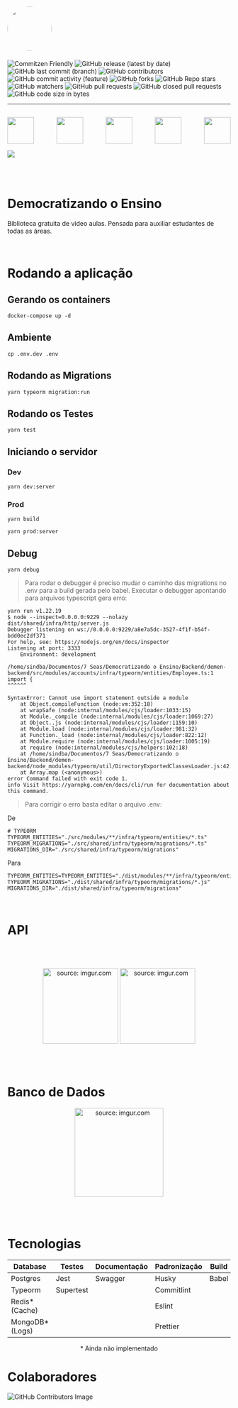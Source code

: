 <!-- LOGO ------------------------------------------------------------------- -->
<div style="display:flex; align-items:left; padding:0px 0px 20px 0px; ">
  <img src="https://i.imgur.com/Kt64d3S.png" width="100" style="border-radius:50%"/>
</div>

<!-- BADGES ----------------------------------------------------------------- -->

<div>
  <!-- commitzen friendly -->
  <img alt="Commitzen Friendly" src="https://img.shields.io/badge/commitzen-friendly-blue?style=plastic&logo=plastic">
  <!-- releases -->
  <img alt="GitHub release (latest by date)" src="https://img.shields.io/github/v/release/SevenSeas-Tech/demen-backend?style=plastic">
  <!-- Feature last commit -->
  <img alt="GitHub last commit (branch)" onHover="feature last commit" src="https://img.shields.io/github/last-commit/SevenSeas-Tech/demen-backend/feature?label=last%20commit&style=plastic">
  <!-- Contributors -->
  <img alt="GitHub contributors" src="https://img.shields.io/github/contributors/SevenSeas-Tech/demen-backend?style=plastic">
</div>

<div>
<!-- commit activity -->
  <img alt="GitHub commit activity (feature)" src="https://img.shields.io/github/commit-activity/w/SevenSeas-Tech/demen-backend/feature?style=plastic">
  <!--  -->
  <img alt="GitHub forks" src="https://img.shields.io/github/forks/SevenSeas-Tech/demen-backend?style=plastic">
  <img alt="GitHub Repo stars" src="https://img.shields.io/github/stars/SevenSeas-Tech/demen-backend?style=plastic">
  <img alt="GitHub watchers" src="https://img.shields.io/github/watchers/Sevenseas-Tech/demen-backend?style=plastic">
  <img alt="GitHub pull requests" src="https://img.shields.io/github/issues-pr/sevenseas-tech/demen-backend?style=plastic">
  <img alt="GitHub closed pull requests" src="https://img.shields.io/github/issues-pr-closed/sevenseas-tech/demen-backend?style=plastic">
  <img alt="GitHub code size in bytes" src="https://img.shields.io/github/languages/code-size/sevenseas-tech/demen-backend?style=plastic">
</div>

<hr>

<div style="display:flex; padding:15px 0px;justify-content: space-between">
 <img height="60" src="https://cdn.jsdelivr.net/gh/devicons/devicon/icons/typescript/typescript-original.svg" />
 <img height="60" src="https://cdn.jsdelivr.net/gh/devicons/devicon/icons/nodejs/nodejs-original-wordmark.svg" />
 <img height="60" src="https://cdn.jsdelivr.net/gh/devicons/devicon/icons/postgresql/postgresql-plain-wordmark.svg" />
 <img height="60" src="https://cdn.jsdelivr.net/gh/devicons/devicon/icons/jest/jest-plain.svg" />
 <img height="60" src="https://cdn.jsdelivr.net/gh/devicons/devicon/icons/docker/docker-plain-wordmark.svg" />
</div>

 <img src="https://img.shields.io/badge/Express.js-404D59?style=for-the-badge">

<br><br>

<!-- TÍTULO -------------------------------------------------------------------- -->
# Democratizando o Ensino
Biblioteca gratuita de video aulas. Pensada para auxiliar estudantes de todas as áreas.

<br>

<!-- DOCUMENTAÇÃO ----------------------------------------------------------- -->
# Rodando a  aplicação
## Gerando os containers

```shell
docker-compose up -d
```

## Ambiente
```shell
cp .env.dev .env
```

## Rodando as Migrations
```
yarn typeorm migration:run
```

## Rodando os Testes
```shell
yarn test
```
## Iniciando o servidor
### Dev
```shell
yarn dev:server
```

### Prod
```shell
yarn build

yarn prod:server
```

## Debug
```shell
yarn debug
```

>Para rodar o debugger é preciso mudar o caminho das migrations no .env para a build gerada pelo babel. Executar o debugger apontando para arquivos typescript gera erro:

```shell
yarn run v1.22.19
$ node --inspect=0.0.0.0:9229 --nolazy dist/shared/infra/http/server.js
Debugger listening on ws://0.0.0.0:9229/a8e7a5dc-3527-4f1f-b54f-bdd0ec2df371
For help, see: https://nodejs.org/en/docs/inspector
Listening at port: 3333
    Environment: development

/home/sindba/Documentos/7 Seas/Democratizando o Ensino/Backend/demen-backend/src/modules/accounts/infra/typeorm/entities/Employee.ts:1
import {
^^^^^^

SyntaxError: Cannot use import statement outside a module
    at Object.compileFunction (node:vm:352:18)
    at wrapSafe (node:internal/modules/cjs/loader:1033:15)
    at Module._compile (node:internal/modules/cjs/loader:1069:27)
    at Object..js (node:internal/modules/cjs/loader:1159:10)
    at Module.load (node:internal/modules/cjs/loader:981:32)
    at Function._load (node:internal/modules/cjs/loader:822:12)
    at Module.require (node:internal/modules/cjs/loader:1005:19)
    at require (node:internal/modules/cjs/helpers:102:18)
    at /home/sindba/Documentos/7 Seas/Democratizando o Ensino/Backend/demen-backend/node_modules/typeorm/util/DirectoryExportedClassesLoader.js:42:39
    at Array.map (<anonymous>)
error Command failed with exit code 1.
info Visit https://yarnpkg.com/en/docs/cli/run for documentation about this command.
```
>Para corrigir o erro basta editar o arquivo .env:

De
```.env
# TYPEORM
TYPEORM_ENTITIES="./src/modules/**/infra/typeorm/entities/*.ts"
TYPEORM_MIGRATIONS="./src/shared/infra/typeorm/migrations/*.ts"
MIGRATIONS_DIR="./src/shared/infra/typeorm/migrations"
```

Para
```.env
TYPEORM_ENTITIES=TYPEORM_ENTITIES="./dist/modules/**/infra/typeorm/entities/*.js"
TYPEORM_MIGRATIONS="./dist/shared/infra/typeorm/migrations/*.js"
MIGRATIONS_DIR="./dist/shared/infra/typeorm/migrations"
```

<br>

# API

<div align="center" style="padding:50px 0 50px 0;">

  <!-- Imagem dos testes -->
  <img height="170px" src="https://i.imgur.com/4gu5wWs.png" title="source: imgur.com" />

  <!-- Imagem das rotas -->
  <img height="170px" src="https://i.imgur.com/T3yxThU.png" title="source: imgur.com" />

</div>

# Banco de Dados

<div align="center" style="padding: 0px 0px 50px 0;">

  <!-- Imagem conceitual -->
  <!-- <img height="200px" src="https://i.imgur.com/YRRb9i8.png" title="source: imgur.com" /> -->

  <img height="200px" src="https://i.imgur.com/imrpA2W.png" title="source: imgur.com" />


  <!-- Imagem lógico -->
  <!-- <img height="200px" src="https://i.imgur.com/kdUbR6Z.png" title="source: imgur.com" /> -->

</div>

# Tecnologias
<div align="center">
  <table>
    <thead>
      <tr>
        <th>Database</th>
        <th>Testes</th>
        <th>Documentação</th>
        <th>Padronização</th>
        <th>Build</th>
      </tr>
    </thead>
    <tbody>
      <tr>
        <td>Postgres</td>
        <td>Jest</td>
        <td>Swagger</td>
        <td>Husky</td>
        <td>Babel</td>
      </tr>
      <tr>
        <td>Typeorm</td>
        <td>Supertest</td>
        <td></td>
        <td>Commitlint</td>
        <td></td>
      </tr>
      <tr>
        <td>Redis* (Cache)</td>
        <td></td>
        <td></td>
        <td>Eslint</td>
        <td></td>
      </tr>
      <tr>
        <td>MongoDB* (Logs)</td>
        <td></td>
        <td></td>
        <td>Prettier</td>
        <td></td>
      </tr>
    </tbody>
    <tfoot>
    </tfoot>
  </table>
      * Ainda não implementado
</div>

# Colaboradores
![GitHub Contributors Image](https://contrib.rocks/image?repo=SevenSeas-Tech/demen-backend)
